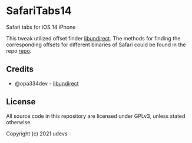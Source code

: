 # SafariTabs14
 Safari tabs for iOS 14 iPhone
 
 This tweak utilized offset finder 
[libundirect](https://github.com/opa334/libundirect). The methods for finding the corresponding offsets for different binaries of Safari could be found in the repo
[repo](https://github.com/opa334/libundirect).

## Credits
- @opa334dev - 
[libundirect](https://github.com/opa334/libundirect)

## License
All source code in this repository are licensed under GPLv3, unless stated otherwise.

Copyright (c) 2021 udevs